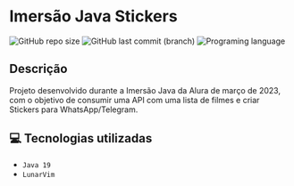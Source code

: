 # Imersão Java Stickers 

![GitHub repo size](https://img.shields.io/github/repo-size/GuiFerreira11/Imersao-Java) ![GitHub last commit (branch)](https://img.shields.io/github/last-commit/GuiFerreira11/Imersao-Java) ![Programing language](https://img.shields.io/badge/MADE%20with-Java-green)

## Descrição
Projeto desenvolvido durante a Imersão Java da Alura de março de 2023, com o objetivo de consumir uma API com uma lista de filmes e criar Stickers para WhatsApp/Telegram. 

## :computer: Tecnologias utilizadas
- ``Java 19``
- ``LunarVim``
